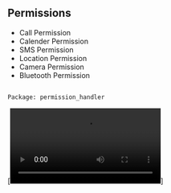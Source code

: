 ## **Permissions** 

* Call Permission
* Calender Permission
* SMS Permission
* Location Permission
* Camera Permission
* Bluetooth Permission

```bash

Package: permission_handler

```

[![](https://user-images.githubusercontent.com/102645700/169691196-44a34668-9e44-4580-874b-dbbaf046fb36.mp4)]

